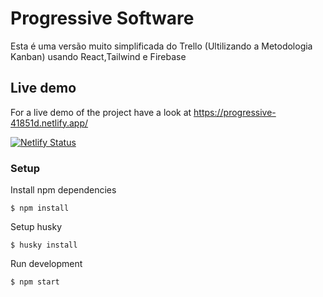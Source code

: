 # Progressive Software

Esta é uma versão muito simplificada do Trello (Ultilizando a Metodologia Kanban) usando React,Tailwind e Firebase

## Live demo

For a live demo of the project have a look at https://progressive-41851d.netlify.app/

[![Netlify Status](https://api.netlify.com/api/v1/badges/46c2a8d5-2959-4a48-a05c-0356994232f1/deploy-status)](https://app.netlify.com/sites/progressive-41851d/deploys)

### Setup

Install npm dependencies

```
$ npm install
```

Setup husky

```
$ husky install
```

Run development

```
$ npm start
```

